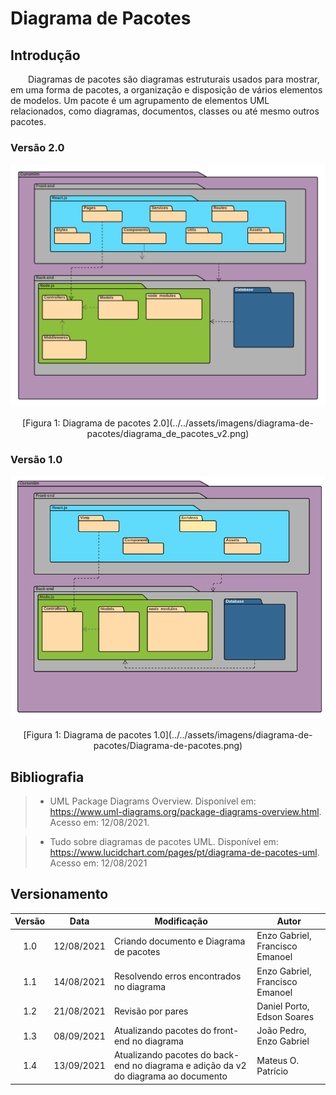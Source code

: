 # Diagrama de Pacotes

## Introdução

&emsp;&emsp;Diagramas de pacotes são diagramas estruturais usados para mostrar, em uma forma de pacotes, a organização e disposição de vários elementos de modelos. Um pacote é um agrupamento de elementos UML relacionados, como diagramas, documentos, classes ou até mesmo outros pacotes.

### Versão 2.0

![Diagrama de pacotes](../../assets/imagens/diagrama-de-pacotes/diagrama_de_pacotes_v2.png)

<center>[Figura 1: Diagrama de pacotes 2.0](../../assets/imagens/diagrama-de-pacotes/diagrama_de_pacotes_v2.png)</center>

### Versão 1.0

![Diagrama de pacotes](../../assets/imagens/diagrama-de-pacotes/Diagrama-de-pacotes.png)

<center>[Figura 1: Diagrama de pacotes 1.0](../../assets/imagens/diagrama-de-pacotes/Diagrama-de-pacotes.png)</center>


## Bibliografia
> - UML Package Diagrams Overview. Disponível em: https://www.uml-diagrams.org/package-diagrams-overview.html. Acesso em: 12/08/2021.

> - Tudo sobre diagramas de pacotes UML. Disponível em:
https://www.lucidchart.com/pages/pt/diagrama-de-pacotes-uml. Acesso em: 12/08/2021

## Versionamento
| Versão | Data | Modificação | Autor |
| :-: | -- | -- | -- |
|1.0| 12/08/2021 | Criando documento e Diagrama de pacotes | Enzo Gabriel, Francisco Emanoel  |
|1.1| 14/08/2021 | Resolvendo erros encontrados no diagrama    | Enzo Gabriel, Francisco Emanoel |
|1.2| 21/08/2021 | Revisão por pares | Daniel Porto, Edson Soares|
|1.3| 08/09/2021 | Atualizando pacotes do front-end no diagrama | João Pedro, Enzo Gabriel |
|1.4| 13/09/2021 | Atualizando pacotes do back-end no diagrama e adição da v2 do diagrama ao documento | Mateus O. Patrício |